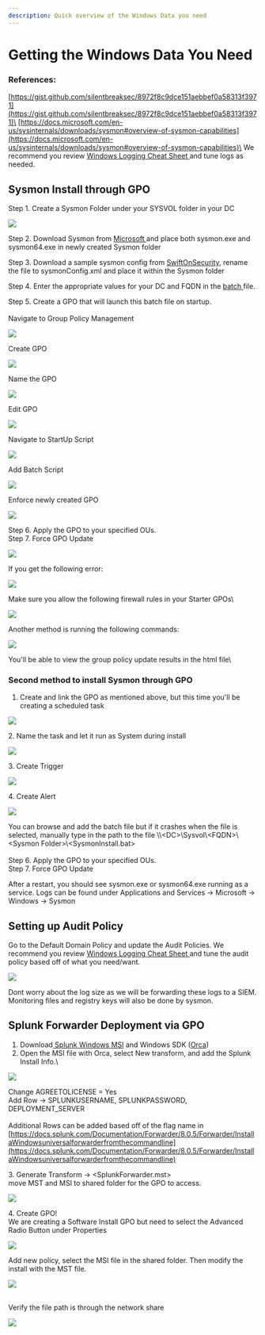 ```yaml
---
description: Quick overview of the Windows Data you need
---
```


# Getting the Windows Data You Need

### References:

[https://gist.github.com/silentbreaksec/8972f8c9dce151aebbef0a58313f3971](https://gist.github.com/silentbreaksec/8972f8c9dce151aebbef0a58313f3971)\
[https://docs.microsoft.com/en-us/sysinternals/downloads/sysmon#overview-of-sysmon-capabilities](https://docs.microsoft.com/en-us/sysinternals/downloads/sysmon#overview-of-sysmon-capabilities)\
We recommend you review [Windows Logging Cheat Sheet ](https://static1.squarespace.com/static/552092d5e4b0661088167e5c/t/5c586681f4e1fced3ce1308b/1549297281905/Windows+Logging+Cheat+Sheet\_ver\_Feb\_2019.pdf)and tune logs as needed.

## Sysmon Install through GPO

Step 1. Create a Sysmon Folder under your SYSVOL folder in your DC

![](<../.gitbook/assets/image (145).png>)

Step 2. Download Sysmon from [Microsoft ](https://docs.microsoft.com/en-us/sysinternals/downloads/sysmon#overview-of-sysmon-capabilities)and place both sysmon.exe and sysmon64.exe in&#x20;newly created Sysmon folder

Step 3. Download a sample sysmon config from [SwiftOnSecurity](https://github.com/SwiftOnSecurity/sysmon-config), rename the file to&#x20;sysmonConfig.xml and place it within the Sysmon folder

Step 4. Enter the appropriate values for your DC and FQDN in the [batch ](https://gist.github.com/silentbreaksec/8972f8c9dce151aebbef0a58313f3971)file.

Step 5. Create a GPO that will launch this batch file on startup.\
\
Navigate to Group Policy Management

![](<../.gitbook/assets/image (134).png>)

Create GPO

![](<../.gitbook/assets/image (154).png>)

Name the GPO&#x20;

![](<../.gitbook/assets/image (149).png>)

Edit GPO

![](<../.gitbook/assets/image (157).png>)

Navigate to StartUp Script

![](<../.gitbook/assets/image (142).png>)

Add Batch Script&#x20;

![](<../.gitbook/assets/image (141).png>)

Enforce newly created GPO

![](<../.gitbook/assets/image (148).png>)

Step 6. Apply the GPO to your specified OUs. \
Step 7. Force GPO Update

![](<../.gitbook/assets/image (135).png>)

If you get the following error:

![](<../.gitbook/assets/image (143).png>)

Make sure you allow the following firewall rules in your Starter GPOs\


![](<../.gitbook/assets/image (146).png>)

Another method is running the following commands:

![](<../.gitbook/assets/image (153).png>)

You'll be able to view the group policy update results in the html file\


### Second method to install Sysmon through GPO

1. Create and link the GPO as mentioned above, but this time you'll be creating a scheduled task

![](<../.gitbook/assets/image (147).png>)

2\. Name the task and let it run as System during install&#x20;

![](<../.gitbook/assets/image (140).png>)

3\. Create Trigger

![](<../.gitbook/assets/image (156).png>)

4\. Create Alert

![](<../.gitbook/assets/image (138).png>)

You can browse and add the batch file but if it crashes when the file is selected, manually type in the path to the file \\\\\<DC>\Sysvol\\\<FQDN>\\\<Sysmon Folder>\\\<SysmonInstall.bat>\
\
Step 6. Apply the GPO to your specified OUs. \
Step 7. Force GPO Update

After a restart, you should see sysmon.exe or sysmon64.exe running as a service. Logs can be found under Applications and Services -> Microsoft -> Windows -> Sysmon

## Setting up Audit Policy

Go to the Default Domain Policy and update the Audit Policies. We recommend you review [Windows Logging Cheat Sheet ](https://static1.squarespace.com/static/552092d5e4b0661088167e5c/t/5c586681f4e1fced3ce1308b/1549297281905/Windows+Logging+Cheat+Sheet\_ver\_Feb\_2019.pdf)and tune the audit policy based off of what you need/want.

![](<../.gitbook/assets/image (137).png>)

Dont worry about the log size as we will be forwarding these logs to a SIEM. Monitoring files and registry keys will also be done by sysmon.&#x20;

## Splunk Forwarder Deployment via GPO

1. Download[ Splunk Windows MSI](https://www.splunk.com/en\_us/download/splunk-enterprise.html) and Windows SDK ([Orca](https://docs.microsoft.com/en-us/windows/win32/msi/orca-exe))
2. Open the MSI file with Orca, select New transform, and add the Splunk Install Info.\


![](<../.gitbook/assets/image (133).png>)

Change AGREETOLICENSE = Yes\
Add Row -> SPLUNKUSERNAME, SPLUNKPASSWORD, DEPLOYMENT\_SERVER\
\
Additional Rows can be added based off of the flag name in [https://docs.splunk.com/Documentation/Forwarder/8.0.5/Forwarder/InstallaWindowsuniversalforwarderfromthecommandline](https://docs.splunk.com/Documentation/Forwarder/8.0.5/Forwarder/InstallaWindowsuniversalforwarderfromthecommandline)

3\. Generate Transform -> \<SplunkForwarder.mst> \
move MST and MSI to shared folder for the GPO to access.&#x20;

![](<../.gitbook/assets/image (144).png>)

4\. Create GPO!\
We are creating a Software Install GPO but need to select the Advanced Radio Button under Properties

![](<../.gitbook/assets/image (152).png>)

Add new policy, select the MSI file in the shared folder. Then modify the install with the MST file.&#x20;

![](<../.gitbook/assets/image (150).png>)

\
Verify the file path is through the network share&#x20;

![](<../.gitbook/assets/image (151).png>)


